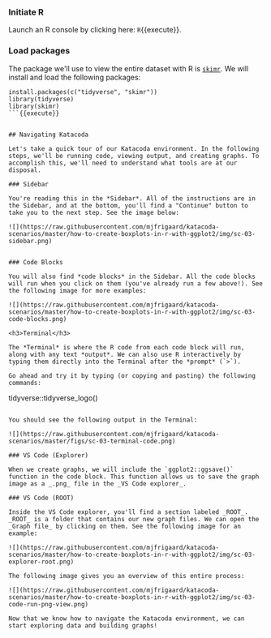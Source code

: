 ### Initiate R

Launch an R console by clicking here: `R`{{execute}}.


### Load packages

The package we'll use to view the entire dataset with R is [`skimr`](https://docs.ropensci.org/skimr/). We will install and load the following packages:


```
install.packages(c("tidyverse", "skimr"))
library(tidyverse)
library(skimr)
```{{execute}}


## Navigating Katacoda

Let's take a quick tour of our Katacoda environment. In the following steps, we'll be running code, viewing output, and creating graphs. To accomplish this, we'll need to understand what tools are at our disposal.

### Sidebar

You're reading this in the *Sidebar*. All of the instructions are in the Sidebar, and at the bottom, you'll find a "Continue" button to take you to the next step. See the image below:

![](https://raw.githubusercontent.com/mjfrigaard/katacoda-scenarios/master/how-to-create-boxplots-in-r-with-ggplot2/img/sc-03-sidebar.png)


### Code Blocks

You will also find *code blocks* in the Sidebar. All the code blocks will run when you click on them (you've already run a few above!). See the following image for more examples:

![](https://raw.githubusercontent.com/mjfrigaard/katacoda-scenarios/master/how-to-create-boxplots-in-r-with-ggplot2/img/sc-03-code-blocks.png)

<h3>Terminal</h3>

The *Terminal* is where the R code from each code block will run, along with any text *output*. We can also use R interactively by typing them directly into the Terminal after the *prompt* (`>`).

Go ahead and try it by typing (or copying and pasting) the following commands:

```
tidyverse::tidyverse_logo()
```{{execute}}

You should see the following output in the Terminal:

![](https://raw.githubusercontent.com/mjfrigaard/katacoda-scenarios/master/figs/sc-03-terminal-code.png)

### VS Code (Explorer)

When we create graphs, we will include the `ggplot2::ggsave()` function in the code block. This function allows us to save the graph image as a _.png_ file in the _VS Code explorer_.

### VS Code (ROOT)

Inside the VS Code explorer, you'll find a section labeled _ROOT_. _ROOT_ is a folder that contains our new graph files. We can open the _Graph file_ by clicking on them. See the following image for an example:

![](https://raw.githubusercontent.com/mjfrigaard/katacoda-scenarios/master/how-to-create-boxplots-in-r-with-ggplot2/img/sc-03-explorer-root.png)

The following image gives you an overview of this entire process:

![](https://raw.githubusercontent.com/mjfrigaard/katacoda-scenarios/master/how-to-create-boxplots-in-r-with-ggplot2/img/sc-03-code-run-png-view.png)

Now that we know how to navigate the Katacoda environment, we can start exploring data and building graphs!
